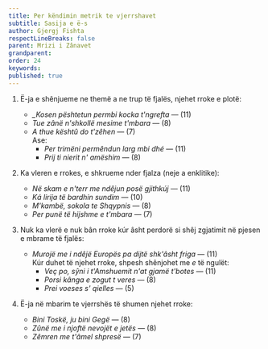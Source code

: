 ```yaml
---
title: Per këndimin metrik te vjerrshavet
subtitle: Sasija e ë-s
author: Gjergj Fishta
respectLineBreaks: false
parent: Mrizi i Zânavet
grandparent:
order: 24
keywords:
published: true
---
```



1. Ë-ja e shênjueme ne themë a ne trup të fjalës, njehet rroke e plotë:
    * *_Kosen pështetun permbi kocka t'ngrefta* — (11)
    * *Tue zânë n'shkollë mesime t'mbara* — (8)
    * *A thue kështû do t'zêhen* — (7)<br>
    Ase:
        * *Per trimëni permêndun larg mbi dhé* — (11)
        * *Prij ti nierit n' amëshim* — (8)

2. Ka vleren e rrokes, e shkrueme nder fjalza
(neje a enklitike):
    * *Në skam e n'terr me ndêjun posë gjithkúj* — (11)
    * *Ká lirija të bardhin sundim* — (10)
    * *M'kambë, sokola te Shqypnis* — (8)
    * *Per punë të hijshme e t'mbara* — (7)

3. Nuk ka vlerë e nuk bân rroke kúr âsht perdorë si shêj zgjatimit në pjesen e mbrame të fjalës:
    * *Murojë me i ndêjë Europës pa dijtë shk'âsht friga* — (11)<br>
    Kúr duhet të njehet rroke, shpesh shênjohet me _e_ të ngulët:
        * *Veç po, sŷni i t'Amshuemit n'at gjamë t'botes* — (11)
        * *Porsi kânga e zogut t veres* — (8)
        * *Prei voeses s' qielles* — (5)

4. Ë-ja në mbarim te vjerrshës të shumen njehet rroke:
    * *Bini Toskë, ju bini Gegë* — (8)
    * *Zûnë me i njoftë nevojët e jetës* — (8)
    * *Zêmren me t'âmel shpresë* — (7)
